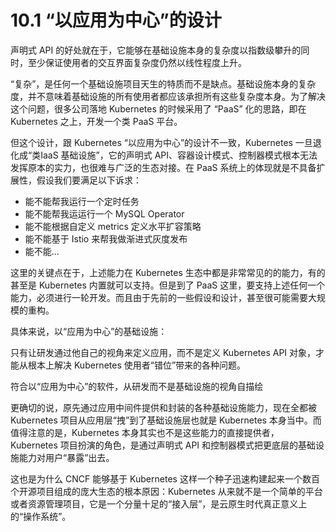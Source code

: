 # 10.1 “以应用为中心”的设计


声明式 API 的好处就在于，它能够在基础设施本身的复杂度以指数级攀升的同时，至少保证使用者的交互界面复杂度仍然以线性程度上升。


“复杂”，是任何一个基础设施项目天生的特质而不是缺点。基础设施本身的复杂度，并不意味着基础设施的所有使用者都应该承担所有这些复杂度本身。为了解决这个问题，很多公司落地 Kubernetes 的时候采用了 “PaaS” 化的思路，即在 Kubernetes 之上，开发一个类 PaaS 平台。

但这个设计，跟 Kubernetes “以应用为中心”的设计不一致，Kubernetes 一旦退化成“类IaaS 基础设施”，它的声明式 API、容器设计模式、控制器模式根本无法发挥原本的实力，也很难与广泛的生态对接。在 PaaS 系统上的体现就是不具备扩展性，假设我们要满足以下诉求：

- 能不能帮我运行一个定时任务
- 能不能帮我运运行一个 MySQL Operator
- 能不能根据自定义 metrics 定义水平扩容策略
- 能不能基于 Istio 来帮我做渐进式灰度发布
- 能不能...

这里的关键点在于，上述能力在 Kubernetes 生态中都是非常常见的的能力，有的甚至是 Kubernetes 内置就可以支持。但是到了 PaaS 这里，要支持上述任何一个能力，必须进行一轮开发。而且由于先前的一些假设和设计，甚至很可能需要大规模的重构。

具体来说，以“应用为中心”的基础设施：

只有让研发通过他自己的视角来定义应用，而不是定义 Kubernetes API 对象，才能从根本上解决 Kubernetes 使用者“错位”带来的各种问题。


符合以“应用为中心”的软件，从研发而不是基础设施的视角自描绘

更确切的说，原先通过应用中间件提供和封装的各种基础设施能力，现在全都被 Kubernetes 项目从应用层“拽”到了基础设施层也就是 Kubernetes 本身当中。而值得注意的是，Kubernetes 本身其实也不是这些能力的直接提供者， Kubernetes 项目扮演的角色，是通过声明式 API 和控制器模式把更底层的基础设施能力对用户“暴露”出去。


这也是为什么 CNCF 能够基于 Kubernetes 这样一个种子迅速构建起来一个数百个开源项目组成的庞大生态的根本原因：Kubernetes 从来就不是一个简单的平台或者资源管理项目，它是一个分量十足的“接入层”，是云原生时代真正意义上的“操作系统”。